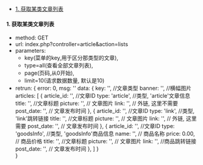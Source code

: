 * [1. 获取某类文章列表](#getList)


<h4 id='getList'>1. 获取某类文章列表</h4>

- method: GET
- url: index.php?controller=article&action=lists
- parameters:  
    - key(菜单的key,用于区分那类型的文章), 
    - type=all(查看全部文章列表), 
    - page(页码,从0开始),
    - limit=10(请求数据数量, 默认是10)
- retrun: 
        {
            error: 0,
            msg: ''
            data: {
                key: '',   //文章类型
                banner: '',   //横幅图片
                articles: [
                    {
                        article_id: '', //文章ID
                        type: 'article',  //类型, 'article'文章信息
                        title: '',  //文章标题
                        picture: '', // 文章图片
                        link: '', // 外链, 这里不需要
                        post_date: '', // 文章发布时间
                    },
                    {
                        article_id: '', //文章ID
                        type: 'link',  //类型, 'link'跳转链接
                        title: '',  //文章标题
                        picture: '', // 文章图片
                        link: '', // 外链, 这里需要
                        post_date: '', // 文章发布时间
                    },
                    {
                        article_id: '', //文章ID
                        type: 'goodsInfo',  //类型, 'goodsInfo'商品信息
                        name: '',   // 商品名称 
                        price: 0.00,  // 商品价格
                        title: '',  //文章标题
                        picture: '', // 文章图片
                        link: '', //商品跳转链接
                        post_date: '', // 文章发布时间
                    },
                ]
            }   
        }
